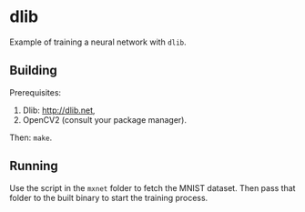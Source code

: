 # dlib

Example of training a neural network with `dlib`.

## Building

Prerequisites:

1. Dlib: http://dlib.net,
2. OpenCV2 (consult your package manager).

Then: `make`.

## Running

Use the script in the `mxnet` folder to fetch the MNIST dataset. Then pass that
folder to the built binary to start the training process.
